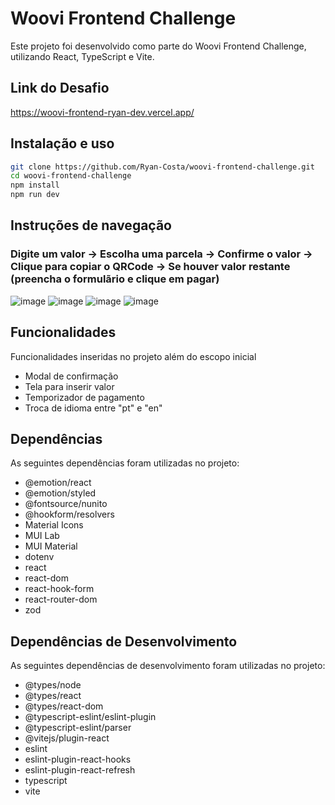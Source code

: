 # Woovi Frontend Challenge

Este projeto foi desenvolvido como parte do Woovi Frontend Challenge, utilizando React, TypeScript e Vite.

## Link do Desafio

https://woovi-frontend-ryan-dev.vercel.app/

## Instalação e uso

```bash
git clone https://github.com/Ryan-Costa/woovi-frontend-challenge.git
cd woovi-frontend-challenge
npm install
npm run dev
```

## Instruções de navegação

### Digite um valor -> Escolha uma parcela -> Confirme o valor -> Clique para copiar o QRCode -> Se houver valor restante (preencha o formulãrio e clique em pagar)

![image](https://github.com/user-attachments/assets/4ec821da-1e6b-4ed8-a426-5c9c88edec79) ![image](https://github.com/user-attachments/assets/e250d61c-da96-42f5-bb92-43792663f175) ![image](https://github.com/user-attachments/assets/d905e161-8268-4896-8eb7-ec4081c00a6d) ![image](https://github.com/user-attachments/assets/1835a223-1156-42bc-ac27-fda63fd347a5)


## Funcionalidades

Funcionalidades inseridas no projeto além do escopo inicial

- Modal de confirmação
- Tela para inserir valor
- Temporizador de pagamento
- Troca de idioma entre "pt" e "en"

## Dependências

As seguintes dependências foram utilizadas no projeto:

- @emotion/react
- @emotion/styled
- @fontsource/nunito
- @hookform/resolvers
- Material Icons
- MUI Lab
- MUI Material
- dotenv
- react
- react-dom
- react-hook-form
- react-router-dom
- zod

## Dependências de Desenvolvimento

As seguintes dependências de desenvolvimento foram utilizadas no projeto:

- @types/node
- @types/react
- @types/react-dom
- @typescript-eslint/eslint-plugin
- @typescript-eslint/parser
- @vitejs/plugin-react
- eslint
- eslint-plugin-react-hooks
- eslint-plugin-react-refresh
- typescript
- vite
